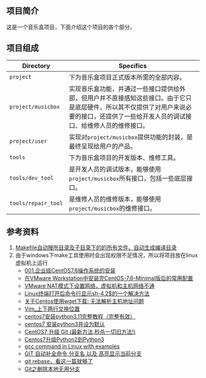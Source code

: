 ## 项目简介

这是一个音乐盒项目，下面介绍这个项目的各个部分。  

## 项目组成

| Directory | Specifics |
| --------- | --------- |
| `project` | 下为音乐盒项目正式版本所需的全部内容。|
| `project/musicbox` | 实现音乐盒功能，并通过一些接口提供给外部，但用户并不直接感知这些接口。由于它只是底层硬件，所以其不仅提供了对用户来说必要的接口，还提供了一些给开发人员的调试接口、给维修人员的维修接口。|
| `project/user` | 实现对`project/musicbox`提供功能的封装，是最终呈现给用户的产品。|
| `tools` | 下为音乐盒项目的开发版本、维修工具。|
| `tools/dev_tool` | 是开发人员的调试版本，能够使用`project/musicbox`所有接口，包括一些底层接口。|
| `tools/repair_tool` | 是维修人员的维修版本，能够使用`project/musicbox`的维修接口。|

## 参考资料
1. [Makefile自动搜所目录及子目录下的的所有文件、自动生成编译目录](https://blog.csdn.net/songshuai0223/article/details/124676839)
2. 由于windows下make工具使用时会出现权限不足情况，所以将项目放在linux虚拟机上运行
   + [001.企业级CentOS7.6操作系统的安装](https://cloud.tencent.com/developer/article/1604773)
   + [在VMware Workstation中安装完CentOS-7.6-Minimal版后的常用配置](https://cloud.tencent.com/developer/article/1423893)
   + [VMware NAT模式下设置网络，虚拟机和主机网络不通](https://blog.csdn.net/YiRan_Zhao/article/details/110121526)
   + [Linux终端打开后命令行显示sh-4.2$的一个解决方法](https://blog.csdn.net/CC5683CC/article/details/106926721)
   + [关于Centos使用wget下载: 无法解析主机地址问题](https://blog.csdn.net/qq_42938040/article/details/109694358)
   + [Vim_上下两行交换位置](https://blog.csdn.net/mikyz/article/details/69398093)
   + [centos7安装python3.11完整教程（完整有效）](https://zhuanlan.zhihu.com/p/590965831)
   + [centos7 安装python3并设为默认](https://blog.csdn.net/misaka_s/article/details/89509859)
   + [CentOS7 升级 Git (最新方法,秒杀一切旧方法!)](https://blog.csdn.net/hxj0323/article/details/119751427)
   + [Centos7升级Python2到Python3](https://cloud.tencent.com/developer/article/1884182)
   + [gcc command in Linux with examples](https://www.geeksforgeeks.org/gcc-command-in-linux-with-examples/)
   + [GIT 自动补全命令,分支名 以及 高亮显示当前分支](https://www.jianshu.com/p/4f8dc58df31f)
   + [git rebase，看这一篇就够了](https://juejin.cn/post/6969101234338791432)
   + [Git之删除本地无用分支](https://blog.csdn.net/qq_35448165/article/details/107335358)